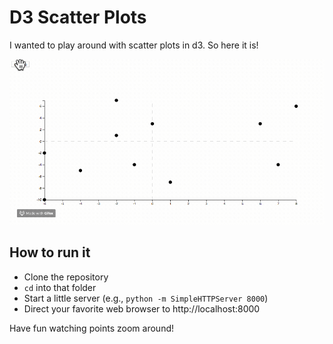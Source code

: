 # D3 Scatter Plots

I wanted to play around with scatter plots in d3.  So here it is!

![](demo/d3_scatter_plots_demo.gif)

## How to run it

* Clone the repository
* `cd` into that folder
* Start a little server (e.g., `python -m SimpleHTTPServer 8000`)
* Direct your favorite web browser to http://localhost:8000

Have fun watching points zoom around!
